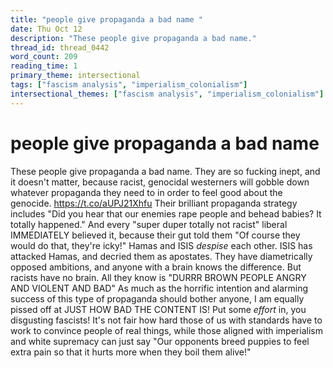 ```yaml
---
title: "people give propaganda a bad name "
date: Thu Oct 12
description: "These people give propaganda a bad name."
thread_id: thread_0442
word_count: 209
reading_time: 1
primary_theme: intersectional
tags: ["fascism analysis", "imperialism_colonialism"]
intersectional_themes: ["fascism analysis", "imperialism_colonialism"]
---
```


# people give propaganda a bad name 

These people give propaganda a bad name. They are so fucking inept, and it doesn't matter, because racist, genocidal westerners will gobble down whatever propaganda they need to in order to feel good about the genocide. https://t.co/aUPJ21Xhfu Their brilliant propaganda strategy includes "Did you hear that our enemies rape people and behead babies? It totally happened." And every "super duper totally not racist" liberal IMMEDIATELY believed it, because their gut told them "Of course they would do that, they're icky!" Hamas and ISIS *despise* each other. ISIS has attacked Hamas, and decried them as apostates. They have diametrically opposed ambitions, and anyone with a brain knows the difference. But racists have no brain. All they know is "DURRR BROWN PEOPLE ANGRY AND VIOLENT AND BAD" As much as the horrific intention and alarming success of this type of propaganda should bother anyone, I am equally pissed off at JUST HOW BAD THE CONTENT IS! Put some *effort* in, you disgusting fascists! It's not fair how hard those of us with standards have to work to convince people of real things, while those aligned with imperialism and white supremacy can just say "Our opponents breed puppies to feel extra pain so that it hurts more when they boil them alive!"